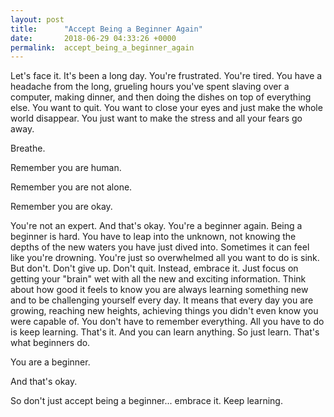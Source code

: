 ```yaml
---
layout: post
title:      "Accept Being a Beginner Again"
date:       2018-06-29 04:33:26 +0000
permalink:  accept_being_a_beginner_again
---
```



Let's face it. It's been a long day. You're frustrated. You're tired. You have a headache from the long, grueling hours you've spent slaving over a computer, making dinner, and then doing the dishes on top of everything else. You want to quit. You want to close your eyes and just make the whole world disappear. You just want to make the stress and all your fears go away. 

Breathe. 

Remember you are human.

Remember you are not alone. 

Remember you are okay.

You're not an expert. And that's okay. You're a beginner again. Being a beginner is hard. You have to leap into the unknown, not knowing the depths of the new waters you have just dived into. Sometimes it can feel like you're drowning. You're just so overwhelmed all you want to do is sink. But don't. Don't give up. Don't quit. Instead, embrace it. Just focus on getting your "brain" wet with all the new and exciting information. Think about how good it feels to know you are always learning something new and to be challenging yourself every day. It means that every day you are growing, reaching new heights, achieving things you didn't even know you were capable of. You don't have to remember everything. All you have to do is keep learning. That's it.  And you can learn anything. So just learn. That's what beginners do. 

You are a beginner.

And that's okay.

So don't just accept being a beginner... embrace it. Keep learning. 

